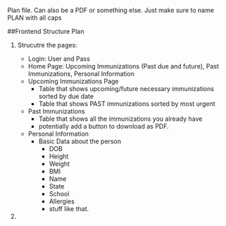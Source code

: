 Plan file. Can also be a PDF or something else. Just make sure to name PLAN with all caps

##Frontend Structure Plan

 1. Strucutre the pages:
    - Login: User and Pass
    - Home Page: Upcoming Immunizations (Past due and future), Past Immunizations, Personal Information
    - Upcoming Immunizations Page
        - Table that shows upcoming/future necessary immunizations sorted by due date
        - Table that shows PAST immunizations sorted by most urgent
    - Past Immunizations
        - Table that shows all the immunizations you already have
        - potentially add a button to download as PDF.
    - Personal Information
        - Basic Data about the person
            - DOB
            - Height
            - Weight
            - BMI
            - Name
            - State
            - School
            - Allergies
            - stuff like that.
 
 2. 